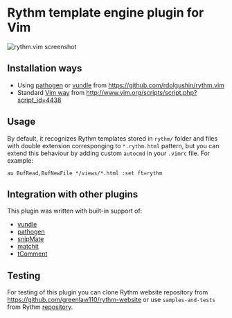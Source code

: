 Rythm template engine plugin for Vim
====================================

![rythm.vim screenshot](http://i.imgur.com/McbBxhw.png)


Installation ways
-----------------

* Using [pathogen](https://github.com/tpope/vim-pathogen)
or [vundle](https://github.com/gmarik/vundle) from
https://github.com/rdolgushin/rythm.vim
* Standard [Vim way](http://vimdoc.sourceforge.net/htmldoc/usr_05.html#add-plugin)
from http://www.vim.org/scripts/script.php?script_id=4438


Usage
-----

By default, it recognizes Rythm templates stored in `rythm/` folder and files
with double extension corresponging to `*.rythm.html` pattern, but you can
extend this behaviour by adding custom `autocmd` in your `.vimrc` file.
For example:

```viml
au BufRead,BufNewFile */views/*.html :set ft=rythm
```


Integration with other plugins
------------------------------

This plugin was written with built-in support of:

* [vundle](https://github.com/gmarik/vundle)
* [pathogen](https://github.com/tpope/vim-pathogen)
* [snipMate](https://github.com/msanders/snipmate.vim)
* [matchit](http://www.vim.org/scripts/script.php?script_id=39)
* [tComment](https://github.com/tomtom/tcomment_vim)


Testing
-------

For testing of this plugin you can clone Rythm website
repository from https://github.com/greenlaw110/rythm-website or use
`samples-and-tests` from Rythm [repository](https://github.com/greenlaw110/play-rythm).
